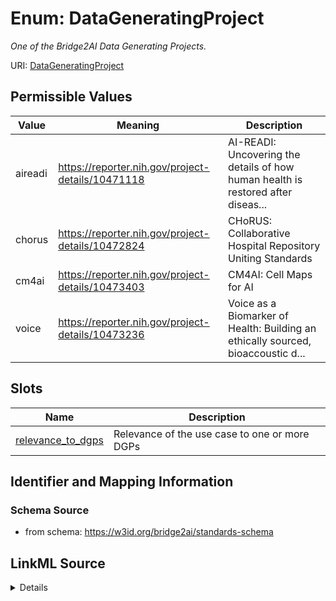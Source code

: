 # Enum: DataGeneratingProject


_One of the Bridge2AI Data Generating Projects._


URI: [DataGeneratingProject](DataGeneratingProject)

## Permissible Values

| Value | Meaning | Description |
| --- | --- | --- |
| aireadi | https://reporter.nih.gov/project-details/10471118 | AI-READI: Uncovering the details of how human health is restored after diseas... |
| chorus | https://reporter.nih.gov/project-details/10472824 | CHoRUS: Collaborative Hospital Repository Uniting Standards |
| cm4ai | https://reporter.nih.gov/project-details/10473403 | CM4AI: Cell Maps for AI |
| voice | https://reporter.nih.gov/project-details/10473236 | Voice as a Biomarker of Health: Building an ethically sourced, bioaccoustic d... |




## Slots

| Name | Description |
| ---  | --- |
| [relevance_to_dgps](relevance_to_dgps.md) | Relevance of the use case to one or more DGPs |






## Identifier and Mapping Information







### Schema Source


* from schema: https://w3id.org/bridge2ai/standards-schema




## LinkML Source

<details>
```yaml
name: DataGeneratingProject
description: One of the Bridge2AI Data Generating Projects.
from_schema: https://w3id.org/bridge2ai/standards-schema
rank: 1000
permissible_values:
  aireadi:
    text: aireadi
    description: 'AI-READI: Uncovering the details of how human health is restored
      after disease, using type 2 diabetes as a model.'
    meaning: https://reporter.nih.gov/project-details/10471118
  chorus:
    text: chorus
    description: 'CHoRUS: Collaborative Hospital Repository Uniting Standards. Using
      imaging, clinical, and other data collected in an ICU setting for diagnosis
      and risk prediction.'
    meaning: https://reporter.nih.gov/project-details/10472824
  cm4ai:
    text: cm4ai
    description: 'CM4AI: Cell Maps for AI. Mapping spatiotemporal architecture of
      human cells to interpret cell structure/function in health and disease.'
    meaning: https://reporter.nih.gov/project-details/10473403
  voice:
    text: voice
    description: 'Voice as a Biomarker of Health: Building an ethically sourced, bioaccoustic
      database to understand disease like never before.'
    meaning: https://reporter.nih.gov/project-details/10473236

```
</details>
